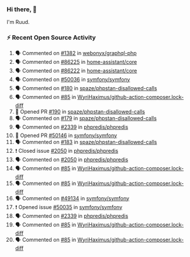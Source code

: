 ### Hi there, 👋

I'm Ruud.
 
### :zap: Recent Open Source Activity

<!--START_SECTION:activity-->
1. 🗣 Commented on [#1382](https://github.com/webonyx/graphql-php/issues/1382) in [webonyx/graphql-php](https://github.com/webonyx/graphql-php)
2. 🗣 Commented on [#86225](https://github.com/home-assistant/core/issues/86225) in [home-assistant/core](https://github.com/home-assistant/core)
3. 🗣 Commented on [#86222](https://github.com/home-assistant/core/issues/86222) in [home-assistant/core](https://github.com/home-assistant/core)
4. 🗣 Commented on [#50036](https://github.com/symfony/symfony/issues/50036) in [symfony/symfony](https://github.com/symfony/symfony)
5. 🗣 Commented on [#180](https://github.com/spaze/phpstan-disallowed-calls/issues/180) in [spaze/phpstan-disallowed-calls](https://github.com/spaze/phpstan-disallowed-calls)
6. 🗣 Commented on [#85](https://github.com/WyriHaximus/github-action-composer.lock-diff/issues/85) in [WyriHaximus/github-action-composer.lock-diff](https://github.com/WyriHaximus/github-action-composer.lock-diff)
7. 💪 Opened PR [#190](https://github.com/spaze/phpstan-disallowed-calls/pull/190) in [spaze/phpstan-disallowed-calls](https://github.com/spaze/phpstan-disallowed-calls)
8. 🗣 Commented on [#179](https://github.com/spaze/phpstan-disallowed-calls/issues/179) in [spaze/phpstan-disallowed-calls](https://github.com/spaze/phpstan-disallowed-calls)
9. 🗣 Commented on [#2339](https://github.com/phpredis/phpredis/issues/2339) in [phpredis/phpredis](https://github.com/phpredis/phpredis)
10. 💪 Opened PR [#50146](https://github.com/symfony/symfony/pull/50146) in [symfony/symfony](https://github.com/symfony/symfony)
11. 🗣 Commented on [#183](https://github.com/spaze/phpstan-disallowed-calls/issues/183) in [spaze/phpstan-disallowed-calls](https://github.com/spaze/phpstan-disallowed-calls)
12. ❗️ Closed issue [#2050](https://github.com/phpredis/phpredis/issues/2050) in [phpredis/phpredis](https://github.com/phpredis/phpredis)
13. 🗣 Commented on [#2050](https://github.com/phpredis/phpredis/issues/2050) in [phpredis/phpredis](https://github.com/phpredis/phpredis)
14. 🗣 Commented on [#85](https://github.com/WyriHaximus/github-action-composer.lock-diff/issues/85) in [WyriHaximus/github-action-composer.lock-diff](https://github.com/WyriHaximus/github-action-composer.lock-diff)
15. 🗣 Commented on [#85](https://github.com/WyriHaximus/github-action-composer.lock-diff/issues/85) in [WyriHaximus/github-action-composer.lock-diff](https://github.com/WyriHaximus/github-action-composer.lock-diff)
16. 🗣 Commented on [#49134](https://github.com/symfony/symfony/issues/49134) in [symfony/symfony](https://github.com/symfony/symfony)
17. ❗️ Opened issue [#50035](https://github.com/symfony/symfony/issues/50035) in [symfony/symfony](https://github.com/symfony/symfony)
18. 🗣 Commented on [#2339](https://github.com/phpredis/phpredis/issues/2339) in [phpredis/phpredis](https://github.com/phpredis/phpredis)
19. 🗣 Commented on [#85](https://github.com/WyriHaximus/github-action-composer.lock-diff/issues/85) in [WyriHaximus/github-action-composer.lock-diff](https://github.com/WyriHaximus/github-action-composer.lock-diff)
20. 🗣 Commented on [#85](https://github.com/WyriHaximus/github-action-composer.lock-diff/issues/85) in [WyriHaximus/github-action-composer.lock-diff](https://github.com/WyriHaximus/github-action-composer.lock-diff)
<!--END_SECTION:activity-->
